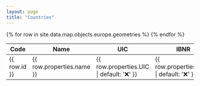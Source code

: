 ```yaml
---
layout: page
title: "Countries"
---
```


<script src="https://embed.github.com/view/geojson/lemnis/railway-to-wikidata/master/docs/_data/map.json"></script>

<table>
  <thead>
    <tr>
      <th>Code</th>
      <th>Name</th>
      <th>UIC</th>
      <th>IBNR</th>
      <th>Coverage</th>
      <th>Description</th>
      <th>Urls</th>
    </tr>
  </thead>
  <tbody>
    {% for row in site.data.map.objects.europe.geometries %}
      <tr style="
        background-color: {{ row.properties.fill }};
        background-image: linear-gradient(rgba(255, 255, 255, .7), rgba(255, 255, 255, .7))
      ">
        <td>{{ row.id }}</td>
        <td>{{ row.properties.name }}</td>
        <td>{{ row.properties.UIC | default: '❌' }}</td>
        <td>{{ row.properties.IBNR | default: '❌' }}</td>
        <td>{{ row.properties.coverage | default: 'None' }}</td>
        <td>{{ row.properties.description }}</td>
        <td><a href="{{ row.properties.url }}">{{ row.properties.url }}</a></td>
      </tr>
    {% endfor %}
  </tbody>
</table>


<link rel="stylesheet" href="https://unpkg.com/leaflet@1.7.1/dist/leaflet.css" integrity="sha512-xodZBNTC5n17Xt2atTPuE1HxjVMSvLVW9ocqUKLsCC5CXdbqCmblAshOMAS6/keqq/sMZMZ19scR4PsZChSR7A==" crossorigin=""/>
<link rel="stylesheet" type="text/css" href="https://unpkg.com/leaflet.markercluster@1.1.0/dist/MarkerCluster.css" />
<link rel="stylesheet" type="text/css" href="https://unpkg.com/leaflet.markercluster@1.1.0/dist/MarkerCluster.Default.css" />
<script src="https://unpkg.com/leaflet@1.7.1/dist/leaflet.js" integrity="sha512-XQoYMqMTK8LvdxXYG3nZ448hOEQiglfqkJs1NOQV44cWnUrBc8PkAOcXy20w0vlaXaVUearIOBhiXZ5V3ynxwA==" crossorigin=""></script>
<script type='text/javascript' src='https://unpkg.com/leaflet.markercluster@1.1.0/dist/leaflet.markercluster.js'></script>

<div id='map' style="width: 100%; height: 500px"></div>

<script>
	const map = L.map('map');

	L.tileLayer( 'http://{s}.tile.openstreetmap.org/{z}/{x}/{y}.png', {
    attribution: '&copy; <a href="https://www.openstreetmap.org/copyright">OpenStreetMap</a>',
    subdomains: ['a','b','c']
  }).addTo( map );

	function onEachFeature(feature, layer) {
		const popupContent = `
      ${feature.properties.labels?.[0]?.value} <br />
      <b>UIC</b> ${feature.properties.P722?.[0]?.value} <br />
      <b>IBNR</b> ${feature.properties.P954?.[0]?.value} <br />
      <b>Station code</b> ${feature.properties.P296?.[0]?.value}
      <b>Atoc</b> ${feature.properties.P4755?.[0]?.value}
    `

		layer.bindPopup(popupContent);
	}

  var markers = L.markerClusterGroup();

  markers.addLayer(L.geoJson({{ site.data.AT | jsonify }}, { onEachFeature }));
  markers.addLayer(L.geoJson({{ site.data.BE | jsonify }}, { onEachFeature }));
  markers.addLayer(L.geoJson({{ site.data.BG | jsonify }}, { onEachFeature }));
  markers.addLayer(L.geoJson({{ site.data.CZ | jsonify }}, { onEachFeature }));
  markers.addLayer(L.geoJson({{ site.data.DE | jsonify }}, { onEachFeature }));
  markers.addLayer(L.geoJson({{ site.data.EE | jsonify }}, { onEachFeature }));
  markers.addLayer(L.geoJson({{ site.data.ES | jsonify }}, { onEachFeature }));
  markers.addLayer(L.geoJson({{ site.data.FI | jsonify }}, { onEachFeature }));
  markers.addLayer(L.geoJson({{ site.data.GR | jsonify }}, { onEachFeature }));
  markers.addLayer(L.geoJson({{ site.data.IE | jsonify }}, { onEachFeature }));
  markers.addLayer(L.geoJson({{ site.data.IT | jsonify }}, { onEachFeature }));
  markers.addLayer(L.geoJson({{ site.data.LT | jsonify }}, { onEachFeature }));
  markers.addLayer(L.geoJson({{ site.data.NL | jsonify }}, { onEachFeature }));
  markers.addLayer(L.geoJson({{ site.data.PT | jsonify }}, { onEachFeature }));
  markers.addLayer(L.geoJson({{ site.data.RO | jsonify }}, { onEachFeature }));
  markers.addLayer(L.geoJson({{ site.data.SE | jsonify }}, { onEachFeature }));
  markers.addLayer(L.geoJson({{ site.data.SK | jsonify }}, { onEachFeature }));
  markers.addLayer(L.geoJson({{ site.data.UK | jsonify }}, { onEachFeature }));
  markers.addLayer(L.geoJson({{ site.data.FR | jsonify }}, { onEachFeature }));
  markers.addLayer(L.geoJson({{ site.data.DK | jsonify }}, { onEachFeature }));

  map.addLayer(markers);
  map.fitBounds(markers.getBounds());
</script>
